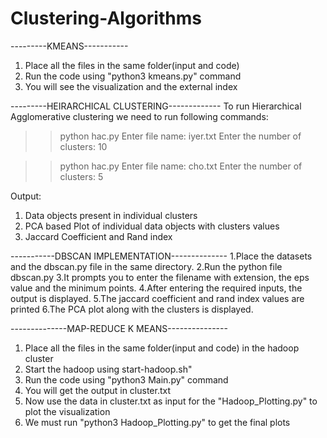 # Clustering-Algorithms
---------KMEANS-----------
1. Place all the files in the same folder(input and code)
2. Run the code using "python3 kmeans.py" command
3. You will see the visualization and the external index


---------HEIRARCHICAL CLUSTERING-------------
To run Hierarchical Agglomerative clustering we need to run following commands:

>> python hac.py
Enter file name: iyer.txt
Enter the number of clusters: 10

>>python hac.py
Enter file name: cho.txt
Enter the number of clusters: 5

Output:
1. Data objects present in individual clusters
2. PCA based Plot of individual data objects with clusters values
3. Jaccard Coefficient and Rand index



-----------DBSCAN IMPLEMENTATION--------------
1.Place the datasets and the dbscan.py file in the same directory.
2.Run the python file dbscan.py
3.It prompts you to enter the filename with extension, the eps value and the minimum points.
4.After entering the required inputs, the output is displayed.
5.The jaccard coefficient and rand index values are printed
6.The PCA plot along with the clusters is displayed.



--------------MAP-REDUCE K MEANS---------------
1. Place all the files in the same folder(input and code) in the hadoop cluster
3. Start the hadoop using start-hadoop.sh"
2. Run the code using "python3 Main.py" command
3. You will get the output in cluster.txt
4. Now use the data in cluster.txt as input for the "Hadoop_Plotting.py" to plot the visualization
5. We must run "python3 Hadoop_Plotting.py" to get the final plots
